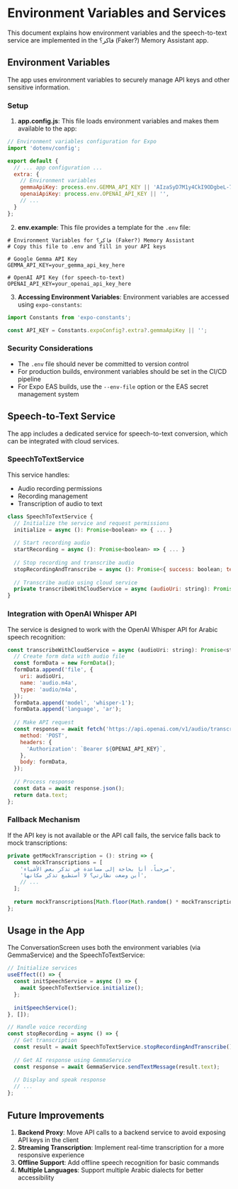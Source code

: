 # Environment Variables and Services

This document explains how environment variables and the speech-to-text service are implemented in the فاكر؟ (Faker?) Memory Assistant app.

## Environment Variables

The app uses environment variables to securely manage API keys and other sensitive information.

### Setup

1. **app.config.js**: This file loads environment variables and makes them available to the app:

```javascript
// Environment variables configuration for Expo
import 'dotenv/config';

export default {
  // ... app configuration ...
  extra: {
    // Environment variables
    gemmaApiKey: process.env.GEMMA_API_KEY || 'AIzaSyD7M1y4CkI9ODgbeL-7qE2O9W6m5BdxQkE', // Fallback to the provided key for development
    openaiApiKey: process.env.OPENAI_API_KEY || '',
    // ...
  }
};
```

2. **env.example**: This file provides a template for the `.env` file:

```
# Environment Variables for فاكر؟ (Faker?) Memory Assistant
# Copy this file to .env and fill in your API keys

# Google Gemma API Key
GEMMA_API_KEY=your_gemma_api_key_here

# OpenAI API Key (for speech-to-text)
OPENAI_API_KEY=your_openai_api_key_here
```

3. **Accessing Environment Variables**: Environment variables are accessed using `expo-constants`:

```javascript
import Constants from 'expo-constants';

const API_KEY = Constants.expoConfig?.extra?.gemmaApiKey || '';
```

### Security Considerations

- The `.env` file should never be committed to version control
- For production builds, environment variables should be set in the CI/CD pipeline
- For Expo EAS builds, use the `--env-file` option or the EAS secret management system

## Speech-to-Text Service

The app includes a dedicated service for speech-to-text conversion, which can be integrated with cloud services.

### SpeechToTextService

This service handles:
- Audio recording permissions
- Recording management
- Transcription of audio to text

```javascript
class SpeechToTextService {
  // Initialize the service and request permissions
  initialize = async (): Promise<boolean> => { ... }
  
  // Start recording audio
  startRecording = async (): Promise<boolean> => { ... }
  
  // Stop recording and transcribe audio
  stopRecordingAndTranscribe = async (): Promise<{ success: boolean; text: string; }> => { ... }
  
  // Transcribe audio using cloud service
  private transcribeWithCloudService = async (audioUri: string): Promise<string> => { ... }
}
```

### Integration with OpenAI Whisper API

The service is designed to work with the OpenAI Whisper API for Arabic speech recognition:

```javascript
const transcribeWithCloudService = async (audioUri: string): Promise<string> => {
  // Create form data with audio file
  const formData = new FormData();
  formData.append('file', {
    uri: audioUri,
    name: 'audio.m4a',
    type: 'audio/m4a',
  });
  formData.append('model', 'whisper-1');
  formData.append('language', 'ar');
  
  // Make API request
  const response = await fetch('https://api.openai.com/v1/audio/transcriptions', {
    method: 'POST',
    headers: {
      'Authorization': `Bearer ${OPENAI_API_KEY}`,
    },
    body: formData,
  });
  
  // Process response
  const data = await response.json();
  return data.text;
};
```

### Fallback Mechanism

If the API key is not available or the API call fails, the service falls back to mock transcriptions:

```javascript
private getMockTranscription = (): string => {
  const mockTranscriptions = [
    'مرحباً، أنا بحاجة إلى مساعدة في تذكر بعض الأشياء',
    'أين وضعت نظارتي؟ لا أستطيع تذكر مكانها',
    // ...
  ];
  
  return mockTranscriptions[Math.floor(Math.random() * mockTranscriptions.length)];
};
```

## Usage in the App

The ConversationScreen uses both the environment variables (via GemmaService) and the SpeechToTextService:

```javascript
// Initialize services
useEffect(() => {
  const initSpeechService = async () => {
    await SpeechToTextService.initialize();
  };
  
  initSpeechService();
}, []);

// Handle voice recording
const stopRecording = async () => {
  // Get transcription
  const result = await SpeechToTextService.stopRecordingAndTranscribe();
  
  // Get AI response using GemmaService
  const response = await GemmaService.sendTextMessage(result.text);
  
  // Display and speak response
  // ...
};
```

## Future Improvements

1. **Backend Proxy**: Move API calls to a backend service to avoid exposing API keys in the client
2. **Streaming Transcription**: Implement real-time transcription for a more responsive experience
3. **Offline Support**: Add offline speech recognition for basic commands
4. **Multiple Languages**: Support multiple Arabic dialects for better accessibility 